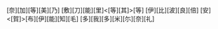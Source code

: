 [奈][加][等][美][乃] [敷][刀][能][里]<[等][其]>[等] [伊][比][波][良][倍] [安]<[賀]>[布][伊][能][知][毛] [多][我][多][米][尓][奈][礼]
